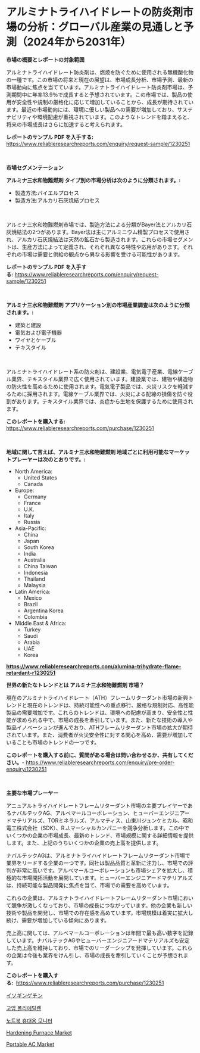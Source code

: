 <p><h1>アルミナトライハイドレートの防炎剤市場の分析：グローバル産業の見通しと予測（2024年から2031年）</h1></p><p><strong>市場の概要とレポートの対象範囲</strong></p>
<p><p>アルミナトライハイドレート防炎剤は、燃焼を防ぐために使用される無機酸化物の一種です。この市場の将来と現在の展望は、市場成長分析、市場予測、最新の市場動向に焦点を当てています。アルミナトライハイドレート防炎剤市場は、予測期間中に年率13.9％で成長すると予想されています。この市場では、製品の使用が安全性や規制の厳格化に応じて増加していることから、成長が期待されています。最近の市場動向には、環境に優しい製品への需要が増加しており、サステナビリティや環境配慮が重視されています。このようなトレンドを踏まえると、将来の市場成長はさらに加速すると考えられます。</p></p>
<p><strong>レポートのサンプル PDF を入手する:</strong> <a href="https://www.reliableresearchreports.com/enquiry/request-sample/1230251">https://www.reliableresearchreports.com/enquiry/request-sample/1230251</a></p>
<p>&nbsp;</p>
<p><strong>市場セグメンテーション</strong></p>
<p><strong>アルミナ三水和物難燃剤 タイプ別の市場分析は次のように分類されます。:</strong></p>
<p><ul><li>製造方法:バイエルプロセス</li><li>製造方法:アルカリ石灰焼結プロセス</li></ul></p>
<p>&nbsp;</p>
<p><p>アルミナ三水和物難燃剤市場では、製造方法による分類がBayer法とアルカリ石灰焼結法の2つがあります。Bayer法は主にアルミニウム精製プロセスで使用され、アルカリ石灰焼結法は天然の鉱石から製造されます。これらの市場セグメントは、生産方法によって定義され、それぞれ異なる特性や応用があります。それぞれの市場は需要と供給の観点から異なる影響を受ける可能性があります。</p></p>
<p><strong>レポートのサンプル PDF を入手する:</strong>&nbsp;<a href="https://www.reliableresearchreports.com/enquiry/request-sample/1230251">https://www.reliableresearchreports.com/enquiry/request-sample/1230251</a></p>
<p>&nbsp;</p>
<p><strong> アルミナ三水和物難燃剤 アプリケーション別の市場産業調査は次のように分類されます。:</strong></p>
<p><ul><li>建築と建設</li><li>電気および電子機器</li><li>ワイヤとケーブル</li><li>テキスタイル</li></ul></p>
<p>&nbsp;</p>
<p><p>アルミナトライハイドレート系の防火剤は、建設業、電気電子産業、電線ケーブル業界、テキスタイル業界で広く使用されています。建設業では、建物や構造物の防火性を高めるために使用されます。電気電子製品では、火災リスクを軽減するために採用されます。電線ケーブル業界では、火災による配線の損傷を防ぐ役割があります。テキスタイル業界では、炎症から生地を保護するために使用されます。</p></p>
<p><strong>このレポートを購入する:</strong>&nbsp; <a href="https://www.reliableresearchreports.com/purchase/1230251">https://www.reliableresearchreports.com/purchase/1230251</a></p>
<p>&nbsp;</p>
<p><strong>地域に関して言えば、アルミナ三水和物難燃剤 地域ごとに利用可能なマーケットプレーヤーは次のとおりです。:</strong></p>
<p><ul>
    <li>
        North America:
        <ul>
            <li>United States</li>
            <li>Canada</li>
        </ul>
    </li>
    <li>
        Europe:
        <ul>
            <li>Germany</li>
            <li>France</li>
            <li>U.K.</li>
            <li>Italy</li>
            <li>Russia</li>
        </ul>
    </li>
    <li>
        Asia-Pacific:
        <ul>
            <li>China</li>
            <li>Japan</li>
            <li>South Korea</li>
            <li>India</li>
            <li>Australia</li>
            <li>China Taiwan</li>
            <li>Indonesia</li>
            <li>Thailand</li>
            <li>Malaysia</li>
        </ul>
    </li>
    <li>
        Latin America:
        <ul>
            <li>Mexico</li>
            <li>Brazil</li>
            <li>Argentina Korea</li>
            <li>Colombia</li>
        </ul>
    </li>
    <li>
        Middle East & Africa:
        <ul>
            <li>Turkey</li>
            <li>Saudi</li>
            <li>Arabia</li>
            <li>UAE</li>
            <li>Korea</li>
        </ul>
    </li>
    </ul></p>
<p><strong><a href="https://www.reliableresearchreports.com/alumina-trihydrate-flame-retardant-r1230251">https://www.reliableresearchreports.com/alumina-trihydrate-flame-retardant-r1230251</a></strong>&nbsp;</p>
<p><strong>世界の新たなトレンドとは アルミナ三水和物難燃剤 市場？</strong></p>
<p><p>現在のアルミナトライハイドレート（ATH）フレームリターダント市場の新興トレンドと現在のトレンドは、持続可能性への重点移行、厳格な規制対応、高性能製品の需要増加です。これらのトレンドは、環境への配慮が高まり、安全性と性能が求められる中で、市場の成長を牽引しています。また、新たな技術の導入や製品イノベーションが進んでおり、ATHフレームリターダント市場の拡大が期待されています。また、消費者が火災安全性に対する関心を高め、需要が増加していることも市場のトレンドの一つです。</p></p>
<p><strong>このレポートを購入する前に、質問がある場合は問い合わせるか、共有してください。</strong>- <a href="https://www.reliableresearchreports.com/enquiry/pre-order-enquiry/1230251">https://www.reliableresearchreports.com/enquiry/pre-order-enquiry/1230251</a></p>
<p>&nbsp;</p>
<p><strong>主要な市場プレーヤー</strong></p>
<p><p>アニュアルトライハイドレートフレームリターダント市場の主要プレイヤーであるナバルテックAG、アルベマールコーポレーション、ヒューバーエンジニアードマテリアルズ、TORミネラルズ、アルマティス、山東川ジュンケミカル、昭和電工株式会社（SDK）、R.J.マーシャルカンパニーを競争分析します。この中でいくつかの企業の市場成長、最新のトレンド、市場規模に関する詳細情報を提供します。また、上記のうちいくつかの企業の売上高を提供します。</p><p>ナバルテックAGは、アルミナトライハイドレートフレームリターダント市場で業界をリードする企業の一つです。同社は製品品質と革新に注力し、市場での評判が非常に高いです。アルベマールコーポレーションも市場シェアを拡大し、積極的な市場開拓活動を展開しています。ヒューバーエンジニアードマテリアルズは、持続可能な製品開発に焦点を当て、市場での需要を高めています。</p><p>これらの企業は、アルミナトライハイドレートフレームリターダント市場において競争が激しくなっており、市場の成長につながっています。他の企業も新しい技術や製品を開発し、市場での存在感を高めています。市場規模は着実に拡大し続け、需要が増加している傾向にあります。</p><p>売上高に関しては、アルベマールコーポレーションは年間で最も高い数字を記録しています。ナバルテックAGやヒューバーエンジニアードマテリアルズも安定した売上高を維持しており、市場でのリーダーシップを発揮しています。これらの企業は今後も業界をけん引し、市場の成長を牽引していくことが予想されます。</p></p>
<p><strong>このレポートを購入する:</strong>&nbsp;&nbsp;<a href="https://www.reliableresearchreports.com/purchase/1230251">https://www.reliableresearchreports.com/purchase/1230251</a></p>
<p><p><a href="https://github.com/EthanMorar2011/Market-Research-Report-List-1/blob/main/217736531137.md">イソギンゲチン</a></p><p><a href="https://github.com/wallacBahrtyinger567686/Market-Research-Report-List-1/blob/main/892366928574.md">고압 폴리에틸렌</a></p><p><a href="https://github.com/WilburKihn5676/Market-Research-Report-List-1/blob/main/396375428573.md">노트북 휴대용 모니터</a></p><p><a href="https://github.com/jodemen/Market-Research-Report-List-2/blob/main/hardening-furnace-market.md">Hardening Furnace Market</a></p><p><a href="https://github.com/Sarissaschmalingtr6fz2739/Market-Research-Report-List-2/blob/main/portable-ac-market.md">Portable AC Market</a></p></p>